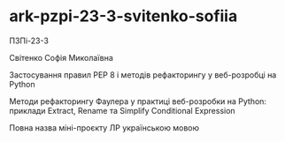 # ark-pzpi-23-3-svitenko-sofiia

ПЗПі-23-3

Світенко Софія Миколаївна

Застосування правил PEP 8 і методів рефакторингу у веб-розробці на Python

Методи рефакторингу Фаулера у практиці веб-розробки на Python: приклади Extract, Rename та Simplify Conditional Expression

Повна назва міні-проєкту ЛР українською мовою

